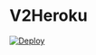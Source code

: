 # V2Heroku


[![Deploy](https://www.herokucdn.com/deploy/button.png)](https://dashboard.heroku.com/new?template=https://github.com/allen-yyy/v2heroku-1)

